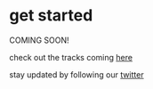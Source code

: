 # get started

COMING SOON!

check out the tracks coming [here](pages/tracks)

stay updated by following our [twitter](https://twitter.com/authdeck)